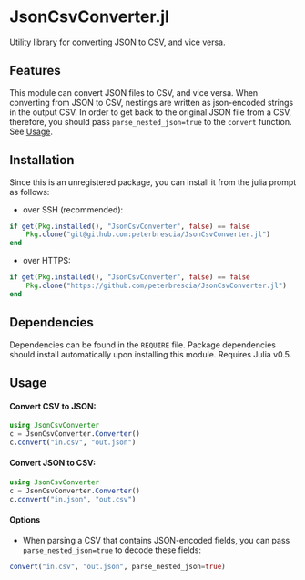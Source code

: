 # JsonCsvConverter.jl
Utility library for converting JSON to CSV, and vice versa.

## Features
This module can convert JSON files to CSV, and vice versa. When converting from JSON to CSV, nestings are written as json-encoded strings in the output CSV. In order to get back to the original JSON file from a CSV, therefore, you should pass `parse_nested_json=true` to the `convert` function. See [Usage](#usage).

## Installation
Since this is an unregistered package, you can install it from the julia prompt as follows:
- over SSH (recommended):
```jl
if get(Pkg.installed(), "JsonCsvConverter", false) == false
    Pkg.clone("git@github.com:peterbrescia/JsonCsvConverter.jl")
end
```
- over HTTPS:
```jl
if get(Pkg.installed(), "JsonCsvConverter", false) == false
    Pkg.clone("https://github.com/peterbrescia/JsonCsvConverter.jl")
end
```

## Dependencies
Dependencies can be found in the `REQUIRE` file. Package dependencies should install automatically upon installing this module. Requires Julia v0.5.

## Usage
#### Convert CSV to JSON:
```jl
using JsonCsvConverter
c = JsonCsvConverter.Converter()
c.convert("in.csv", "out.json")
```

#### Convert JSON to CSV:
```jl
using JsonCsvConverter
c = JsonCsvConverter.Converter()
c.convert("in.json", "out.csv")
```

#### Options
- When parsing a CSV that contains JSON-encoded fields, you can pass `parse_nested_json=true` to decode these fields:
```jl
convert("in.csv", "out.json", parse_nested_json=true)
```
